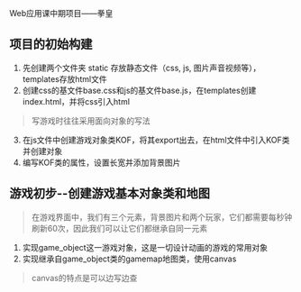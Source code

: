 Web应用课中期项目——拳皇

## 项目的初始构建
1. 先创建两个文件夹 static 存放静态文件（css, js, 图片声音视频等），templates存放html文件
2. 创建css的基文件base.css和js的基文件base.js，在templates创建index.html，并将css引入html
> 写游戏时往往采用面向对象的写法
3. 在js文件中创建游戏对象类KOF，将其export出去，在html文件中引入KOF类并创建对象
4. 编写KOF类的属性，设置长宽并添加背景图片

## 游戏初步--创建游戏基本对象类和地图
> 在游戏界面中，我们有三个元素，背景图片和两个玩家，它们都需要每秒钟刷新60次，因此我们可以让它们都继承自同一元素
1. 实现game_object这一游戏对象，这是一切设计动画的游戏的常用对象
2. 实现继承自game_object类的gamemap地图类，使用canvas
> canvas的特点是可以边写边查